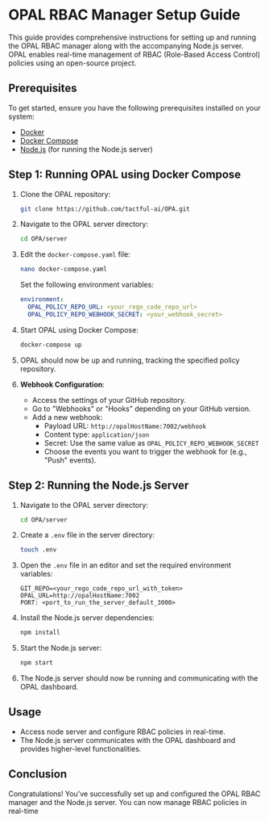 

# OPAL RBAC Manager Setup Guide

This guide provides comprehensive instructions for setting up and running the OPAL RBAC manager along with the accompanying Node.js server. OPAL enables real-time management of RBAC (Role-Based Access Control) policies using an open-source project.

## Prerequisites

To get started, ensure you have the following prerequisites installed on your system:

- [Docker](https://docs.docker.com/get-docker/)
- [Docker Compose](https://docs.docker.com/compose/install/)
- [Node.js](https://nodejs.org/) (for running the Node.js server)

## Step 1: Running OPAL using Docker Compose

1. Clone the OPAL repository:
   ```bash
   git clone https://github.com/tactful-ai/OPA.git
   ```

2. Navigate to the OPAL server directory:
   ```bash
   cd OPA/server
   ```

3. Edit the `docker-compose.yaml` file:
   ```bash
   nano docker-compose.yaml
   ```
   Set the following environment variables:
   ```yaml
   environment:
     OPAL_POLICY_REPO_URL: <your_rego_code_repo_url>
     OPAL_POLICY_REPO_WEBHOOK_SECRET: <your_webhook_secret>
   ```

4. Start OPAL using Docker Compose:
   ```bash
   docker-compose up
   ```

5. OPAL should now be up and running, tracking the specified policy repository.

6. **Webhook Configuration**:
   - Access the settings of your GitHub repository.
   - Go to "Webhooks" or "Hooks" depending on your GitHub version.
   - Add a new webhook:
     - Payload URL: `http://opalHostName:7002/webhook`
     - Content type: `application/json`
     - Secret: Use the same value as `OPAL_POLICY_REPO_WEBHOOK_SECRET`
     - Choose the events you want to trigger the webhook for (e.g., "Push" events).
## Step 2: Running the Node.js Server

1. Navigate to the OPAL server directory:
   ```bash
   cd OPA/server
   ```

2. Create a `.env` file in the server directory:
   ```bash
   touch .env
   ```

3. Open the `.env` file in an editor and set the required environment variables:
   ```dotenv
   GIT_REPO=<your_rego_code_repo_url_with_token>
   OPAL_URL=http://opalHostName:7002
   PORT: <port_to_run_the_server_default_3000>
   ```

4. Install the Node.js server dependencies:
   ```bash
   npm install
   ```

5. Start the Node.js server:
   ```bash
   npm start
   ```

6. The Node.js server should now be running and communicating with the OPAL dashboard.

## Usage

- Access node server and configure RBAC policies in real-time.
- The Node.js server communicates with the OPAL dashboard and provides higher-level functionalities.

## Conclusion

Congratulations! You've successfully set up and configured the OPAL RBAC manager and the Node.js server. You can now manage RBAC policies in real-time



